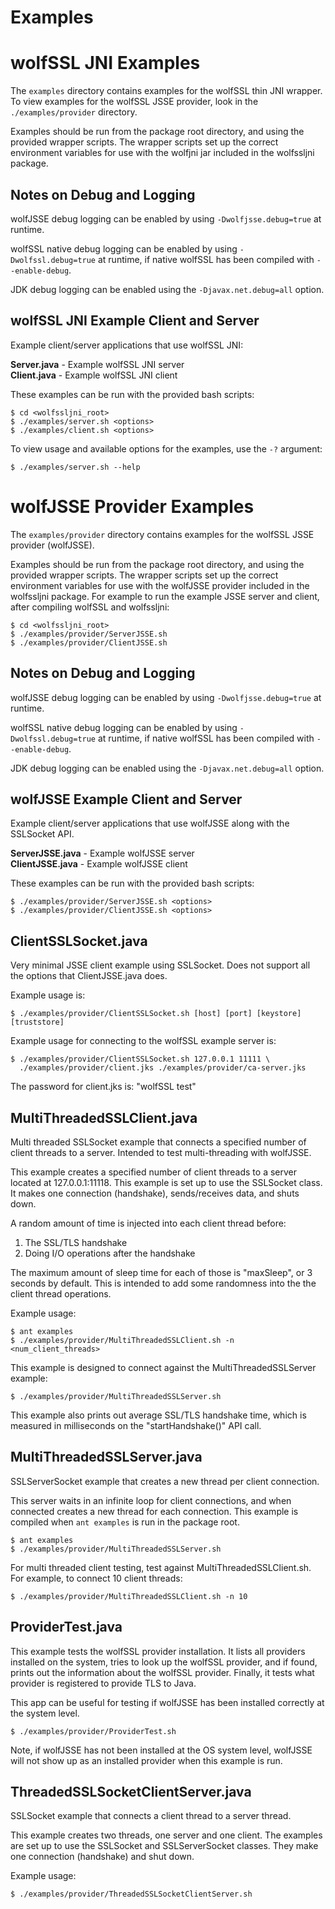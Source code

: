 # Examples

# wolfSSL JNI Examples

The `examples` directory contains examples for the wolfSSL thin JNI wrapper.
To view examples for the wolfSSL JSSE provider, look in the
`./examples/provider` directory.

Examples should be run from the package root directory, and using the provided
wrapper scripts. The wrapper scripts set up the correct environment variables
for use with the wolfjni jar included in the wolfssljni package.

## Notes on Debug and Logging

wolfJSSE debug logging can be enabled by using `-Dwolfjsse.debug=true` at
runtime.

wolfSSL native debug logging can be enabled by using `-Dwolfssl.debug=true` at
runtime, if native wolfSSL has been compiled with `--enable-debug`.

JDK debug logging can be enabled using the `-Djavax.net.debug=all` option.

## wolfSSL JNI Example Client and Server

Example client/server applications that use wolfSSL JNI:

**Server.java** - Example wolfSSL JNI server \
**Client.java** - Example wolfSSL JNI client

These examples can be run with the provided bash scripts:

```
$ cd <wolfssljni_root>
$ ./examples/server.sh <options>
$ ./examples/client.sh <options>
```

To view usage and available options for the examples, use the `-?`
argument:

```
$ ./examples/server.sh --help
```

# wolfJSSE Provider Examples

The `examples/provider` directory contains examples for the wolfSSL JSSE
provider (wolfJSSE).

Examples should be run from the package root directory, and using the provided
wrapper scripts. The wrapper scripts set up the correct environment variables
for use with the wolfJSSE provider included in the wolfssljni package. For
example to run the example JSSE server and client, after compiling wolfSSL and
wolfssljni:

```
$ cd <wolfssljni_root>
$ ./examples/provider/ServerJSSE.sh
$ ./examples/provider/ClientJSSE.sh
```

## Notes on Debug and Logging

wolfJSSE debug logging can be enabled by using `-Dwolfjsse.debug=true` at
runtime.

wolfSSL native debug logging can be enabled by using `-Dwolfssl.debug=true` at
runtime, if native wolfSSL has been compiled with `--enable-debug`.

JDK debug logging can be enabled using the `-Djavax.net.debug=all` option.

## wolfJSSE Example Client and Server

Example client/server applications that use wolfJSSE along with the SSLSocket
API.

**ServerJSSE.java** - Example wolfJSSE server \
**ClientJSSE.java** - Example wolfJSSE client

These examples can be run with the provided bash scripts:

```
$ ./examples/provider/ServerJSSE.sh <options>
$ ./examples/provider/ClientJSSE.sh <options>
```

## ClientSSLSocket.java

Very minimal JSSE client example using SSLSocket. Does not support all the
options that ClientJSSE.java does.

Example usage is:

```
$ ./examples/provider/ClientSSLSocket.sh [host] [port] [keystore] [truststore]
```

Example usage for connecting to the wolfSSL example server is:

```
$ ./examples/provider/ClientSSLSocket.sh 127.0.0.1 11111 \
  ./examples/provider/client.jks ./examples/provider/ca-server.jks
```

The password for client.jks is: "wolfSSL test"

## MultiThreadedSSLClient.java

Multi threaded SSLSocket example that connects a specified number of client
threads to a server. Intended to test multi-threading with wolfJSSE.

This example creates a specified number of client threads to a server located
at 127.0.0.1:11118. This example is set up to use the SSLSocket class. It makes
one connection (handshake), sends/receives data, and shuts down.

A random amount of time is injected into each client thread before:

  1) The SSL/TLS handshake
  2) Doing I/O operations after the handshake

The maximum amount of sleep time for each of those is "maxSleep", or 3 seconds
by default. This is intended to add some randomness into the the client thread
operations.

Example usage:

```
$ ant examples
$ ./examples/provider/MultiThreadedSSLClient.sh -n <num_client_threads>
```

This example is designed to connect against the MultiThreadedSSLServer example:

```
$ ./examples/provider/MultiThreadedSSLServer.sh
```

This example also prints out average SSL/TLS handshake time, which is measured
in milliseconds on the "startHandshake()" API call.

## MultiThreadedSSLServer.java

SSLServerSocket example that creates a new thread per client connection.

This server waits in an infinite loop for client connections, and when connected
creates a new thread for each connection. This example is compiled when
`ant examples` is run in the package root.

```
$ ant examples
$ ./examples/provider/MultiThreadedSSLServer.sh
```

For multi threaded client testing, test against MultiThreadedSSLClient.sh.
For example, to connect 10 client threads:

```
$ ./examples/provider/MultiThreadedSSLClient.sh -n 10
```

## ProviderTest.java

This example tests the wolfSSL provider installation.  It lists all providers
installed on the system, tries to look up the wolfSSL provider, and if
found, prints out the information about the wolfSSL provider. Finally, it tests
what provider is registered to provide TLS to Java.

This app can be useful for testing if wolfJSSE has been installed
correctly at the system level.

```
$ ./examples/provider/ProviderTest.sh
```

Note, if wolfJSSE has not been installed at the OS system level, wolfJSSE
will not show up as an installed provider when this example is run.

## ThreadedSSLSocketClientServer.java

SSLSocket example that connects a client thread to a server thread.

This example creates two threads, one server and one client. The examples
are set up to use the SSLSocket and SSLServerSocket classes. They make
one connection (handshake) and shut down.

Example usage:

```
$ ./examples/provider/ThreadedSSLSocketClientServer.sh
```
